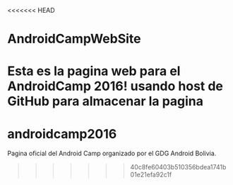 <<<<<<< HEAD
# AndroidCampWebSite
Esta es la pagina web para el AndroidCamp 2016! usando host de GitHub para almacenar la pagina
=======
# androidcamp2016
Pagina oficial del Android Camp organizado por el GDG Android Bolivia.
>>>>>>> 40c8fe60403b510356bdea1741b01e21efa92c1f
